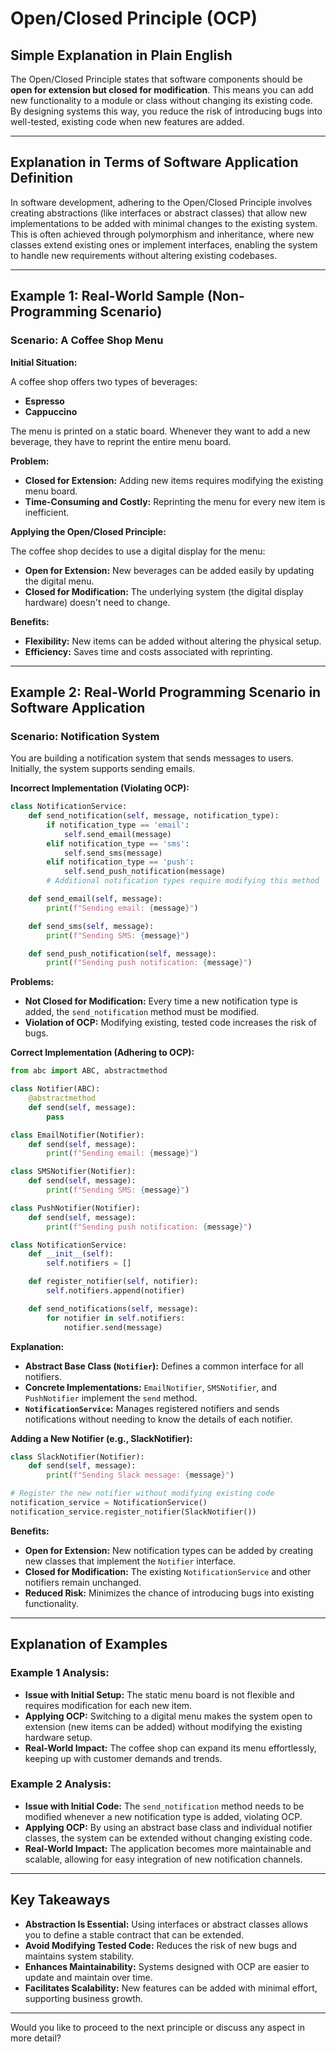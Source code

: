 # Open/Closed Principle (OCP)

## **Simple Explanation in Plain English**

The Open/Closed Principle states that software components should be **open for extension but closed for modification**. This means you can add new functionality to a module or class without changing its existing code. By designing systems this way, you reduce the risk of introducing bugs into well-tested, existing code when new features are added.

---

## **Explanation in Terms of Software Application Definition**

In software development, adhering to the Open/Closed Principle involves creating abstractions (like interfaces or abstract classes) that allow new implementations to be added with minimal changes to the existing system. This is often achieved through polymorphism and inheritance, where new classes extend existing ones or implement interfaces, enabling the system to handle new requirements without altering existing codebases.

---

## **Example 1: Real-World Sample (Non-Programming Scenario)**

### **Scenario: A Coffee Shop Menu**

**Initial Situation:**

A coffee shop offers two types of beverages:

- **Espresso**
- **Cappuccino**

The menu is printed on a static board. Whenever they want to add a new beverage, they have to reprint the entire menu board.

**Problem:**

- **Closed for Extension:** Adding new items requires modifying the existing menu board.
- **Time-Consuming and Costly:** Reprinting the menu for every new item is inefficient.

**Applying the Open/Closed Principle:**

The coffee shop decides to use a digital display for the menu:

- **Open for Extension:** New beverages can be added easily by updating the digital menu.
- **Closed for Modification:** The underlying system (the digital display hardware) doesn't need to change.

**Benefits:**

- **Flexibility:** New items can be added without altering the physical setup.
- **Efficiency:** Saves time and costs associated with reprinting.

---

## **Example 2: Real-World Programming Scenario in Software Application**

### **Scenario: Notification System**

You are building a notification system that sends messages to users. Initially, the system supports sending emails.

**Incorrect Implementation (Violating OCP):**

```python
class NotificationService:
    def send_notification(self, message, notification_type):
        if notification_type == 'email':
            self.send_email(message)
        elif notification_type == 'sms':
            self.send_sms(message)
        elif notification_type == 'push':
            self.send_push_notification(message)
        # Additional notification types require modifying this method

    def send_email(self, message):
        print(f"Sending email: {message}")

    def send_sms(self, message):
        print(f"Sending SMS: {message}")

    def send_push_notification(self, message):
        print(f"Sending push notification: {message}")
```

**Problems:**

- **Not Closed for Modification:** Every time a new notification type is added, the `send_notification` method must be modified.
- **Violation of OCP:** Modifying existing, tested code increases the risk of bugs.

**Correct Implementation (Adhering to OCP):**

```python
from abc import ABC, abstractmethod

class Notifier(ABC):
    @abstractmethod
    def send(self, message):
        pass

class EmailNotifier(Notifier):
    def send(self, message):
        print(f"Sending email: {message}")

class SMSNotifier(Notifier):
    def send(self, message):
        print(f"Sending SMS: {message}")

class PushNotifier(Notifier):
    def send(self, message):
        print(f"Sending push notification: {message}")

class NotificationService:
    def __init__(self):
        self.notifiers = []

    def register_notifier(self, notifier):
        self.notifiers.append(notifier)

    def send_notifications(self, message):
        for notifier in self.notifiers:
            notifier.send(message)
```

**Explanation:**

- **Abstract Base Class (`Notifier`):** Defines a common interface for all notifiers.
- **Concrete Implementations:** `EmailNotifier`, `SMSNotifier`, and `PushNotifier` implement the `send` method.
- **`NotificationService`:** Manages registered notifiers and sends notifications without needing to know the details of each notifier.

**Adding a New Notifier (e.g., SlackNotifier):**

```python
class SlackNotifier(Notifier):
    def send(self, message):
        print(f"Sending Slack message: {message}")

# Register the new notifier without modifying existing code
notification_service = NotificationService()
notification_service.register_notifier(SlackNotifier())
```

**Benefits:**

- **Open for Extension:** New notification types can be added by creating new classes that implement the `Notifier` interface.
- **Closed for Modification:** The existing `NotificationService` and other notifiers remain unchanged.
- **Reduced Risk:** Minimizes the chance of introducing bugs into existing functionality.

---

## **Explanation of Examples**

### **Example 1 Analysis:**

- **Issue with Initial Setup:** The static menu board is not flexible and requires modification for each new item.
- **Applying OCP:** Switching to a digital menu makes the system open to extension (new items can be added) without modifying the existing hardware setup.
- **Real-World Impact:** The coffee shop can expand its menu effortlessly, keeping up with customer demands and trends.

### **Example 2 Analysis:**

- **Issue with Initial Code:** The `send_notification` method needs to be modified whenever a new notification type is added, violating OCP.
- **Applying OCP:** By using an abstract base class and individual notifier classes, the system can be extended without changing existing code.
- **Real-World Impact:** The application becomes more maintainable and scalable, allowing for easy integration of new notification channels.

---

## **Key Takeaways**

- **Abstraction Is Essential:** Using interfaces or abstract classes allows you to define a stable contract that can be extended.
- **Avoid Modifying Tested Code:** Reduces the risk of new bugs and maintains system stability.
- **Enhances Maintainability:** Systems designed with OCP are easier to update and maintain over time.
- **Facilitates Scalability:** New features can be added with minimal effort, supporting business growth.

---

Would you like to proceed to the next principle or discuss any aspect in more detail?